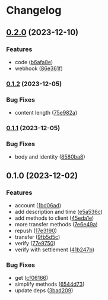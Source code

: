 # Changelog

## [0.2.0](https://www.github.com/brokeyourbike/providusbank-api-client-go/compare/v0.1.2...v0.2.0) (2023-12-10)


### Features

* code ([b6afa8e](https://www.github.com/brokeyourbike/providusbank-api-client-go/commit/b6afa8e4f2479299ab177a3dae97abd20372e6ed))
* webhook ([86e361f](https://www.github.com/brokeyourbike/providusbank-api-client-go/commit/86e361fe94cf98cd904a449a4e56501de2767179))

### [0.1.2](https://www.github.com/brokeyourbike/providusbank-api-client-go/compare/v0.1.1...v0.1.2) (2023-12-05)


### Bug Fixes

* content length ([75e982a](https://www.github.com/brokeyourbike/providusbank-api-client-go/commit/75e982af4706330dbf6cdccd024523465af54d27))

### [0.1.1](https://www.github.com/brokeyourbike/providusbank-api-client-go/compare/v0.1.0...v0.1.1) (2023-12-05)


### Bug Fixes

* body and identity ([8580ba8](https://www.github.com/brokeyourbike/providusbank-api-client-go/commit/8580ba80afc1bc4b52b3982cd135855792c6c772))

## 0.1.0 (2023-12-02)


### Features

* account ([1bd06ad](https://www.github.com/brokeyourbike/providusbank-api-client-go/commit/1bd06adeff0df4b8ff27360e62b8e6e6ffcccc01))
* add description and time ([e5a536c](https://www.github.com/brokeyourbike/providusbank-api-client-go/commit/e5a536c310549490aeea3d09dbeab34813794126))
* add methods to client ([45eda1e](https://www.github.com/brokeyourbike/providusbank-api-client-go/commit/45eda1ee94f718a1a25fbd00d07cfa545b254bd2))
* more transfer methods ([7e6e49a](https://www.github.com/brokeyourbike/providusbank-api-client-go/commit/7e6e49a913af5cbd93fc0325f5b5b304c501a686))
* repush ([17e3190](https://www.github.com/brokeyourbike/providusbank-api-client-go/commit/17e31900ab34d35fb38e075dfe0be4ac16b84cfa))
* transfer ([9fb5d5c](https://www.github.com/brokeyourbike/providusbank-api-client-go/commit/9fb5d5c7cdb11b49572830f87337185a1a350fa3))
* verify ([77e9750](https://www.github.com/brokeyourbike/providusbank-api-client-go/commit/77e9750ca46b7d19d84fe0af28f31324c3c7b24c))
* verify with settlement ([41b247b](https://www.github.com/brokeyourbike/providusbank-api-client-go/commit/41b247b62084948610af2e21818dac61ccbcb866))


### Bug Fixes

* get ([cf06166](https://www.github.com/brokeyourbike/providusbank-api-client-go/commit/cf06166dd01ba4190ec7319130a55e945d4c3912))
* simplify methods ([6544d73](https://www.github.com/brokeyourbike/providusbank-api-client-go/commit/6544d7394d159fcc0c085a63e8eb4ebe6cb093ec))
* update deps ([3bad209](https://www.github.com/brokeyourbike/providusbank-api-client-go/commit/3bad209a7bdce33b73fb09a87065fb3ad2aa5667))
